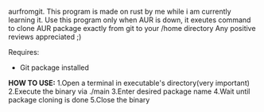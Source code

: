 aurfromgit.
This program is made on rust by me while i am currently learning it.
Use this program only when AUR is down, it exeutes command to clone AUR package exactly from git to your /home directory
Any positive reviews appreciated ;)

Requires:
 * Git package installed

**HOW TO USE:**
  1.Open a terminal in executable's directory(very important)
  2.Execute the binary via ./main
  3.Enter desired package name
  4.Wait until package cloning is done
  5.Close the binary
